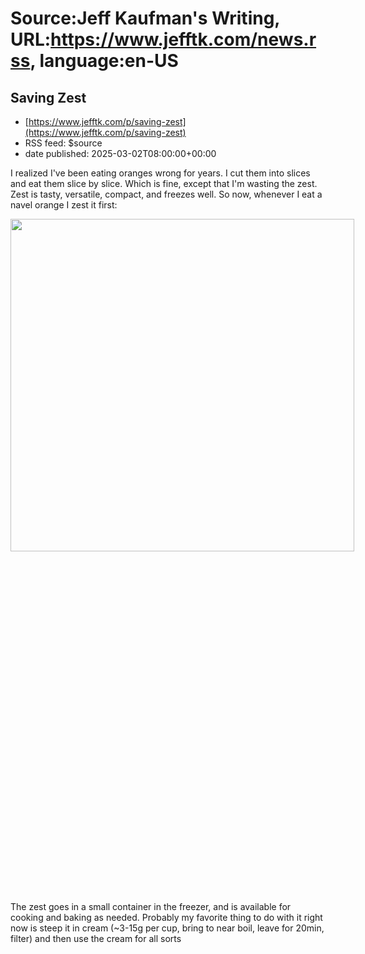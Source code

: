 # Source:Jeff Kaufman's Writing, URL:https://www.jefftk.com/news.rss, language:en-US

## Saving Zest
 - [https://www.jefftk.com/p/saving-zest](https://www.jefftk.com/p/saving-zest)
 - RSS feed: $source
 - date published: 2025-03-02T08:00:00+00:00

<p><span>

I realized I've been eating oranges wrong for years.  I cut them into
slices and eat them slice by slice.  Which is fine, except that I'm
wasting the zest.  Zest is tasty, versatile, compact, and freezes
well.  So now, whenever I eat a navel orange I zest it first:

</span>

<p>

<a href="https://www.jefftk.com/orange-zest-container-big.jpg"><img src="https://www.jefftk.com/orange-zest-container.jpg" width="550" height="532" class="mobile-fullwidth" style="max-width:100.0vw; max-height:96.7vw;" srcset="https://www.jefftk.com/orange-zest-container.jpg 550w,https://www.jefftk.com/orange-zest-container-2x.jpg 1100w"><div style="height:min(96.7vw, 532px)" class="image-vertical-spacer"></div></a>

</p>

<p>

The zest goes in a small container in the freezer, and is available
for cooking and baking as needed.  Probably my favorite thing to do
with it right now is steep it in cream (~3-15g per cup, bring to near
boil, leave for 20min, filter) and then use the cream for all sorts 

